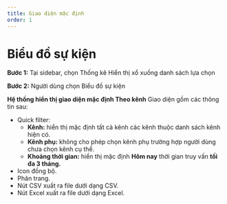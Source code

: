 ```yaml
---
title: Giao diện mặc định
order: 1
---
```


# Biểu đồ sự kiện
**Bước 1:** Tại sidebar, chọn Thống kê Hiển thị xổ xuống danh sách lựa chọn

**Bước 2:** Người dùng chọn Biểu đồ sự kiện

**Hệ thống hiển thị giao diện mặc định Theo kênh** Giao diện gồm các thông tin sau:
* Quick filter:
    * **Kênh:** hiển thị mặc định tất cả kênh các kênh thuộc danh sách kênh hiện có.
    * **Kênh phụ:** không cho phép chọn kênh phụ trường hợp người dùng chưa chọn kênh cụ thể.
    * **Khoảng thời gian:** hiển thị mặc định **Hôm nay** thời gian truy vấn **tối đa 3 tháng.**
* Icon đồng bộ.
* Phân trang.
* Nút CSV xuất ra file dưới dạng CSV.
* Nút Excel xuất ra file dưới dạng Excel.

